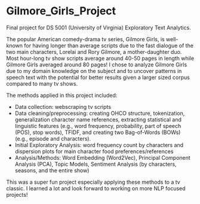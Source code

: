 # Gilmore_Girls_Project

Final project for DS 5001 (University of Virginia) Exploratory Text Analytics.

The popular American comedy-drama tv series, Gilmore Girls, is well-known for having longer than average scripts due to the fast dialogue of the two main characters, Lorelai and Rory Gilmore, a mother-daughter duo. Most hour-long tv show scripts average around 40-50 pages in length while Gilmore Girls averaged around 80 pages! I chose to analyze Gilmore Girls due to my domain knowledge on the subject and to uncover patterns in speech text with the potential for better results given a larger sized corpus compared to many tv shows.

The methods applied in this project included:

* Data collection: webscraping tv scripts
* Data cleaning/preprocessing: creating OHCO structure, tokenization, generalization character name references, extracting statistical and linguistic features (e.g., word frequency, probability, part of speech (POS), stop words), TFIDF, and creating two Bag-of-Words (BOWs) (e.g., episode and characters). 
* Initial Exploratory Analysis: word frequency count by characters and dispersion plots for main character food preferences/references
* Analysis/Methods: Word Embedding (Word2Vec), Principal Component Analysis (PCA), Topic Models, Sentiment Analysis (by characters, seasons, and the entire show)

This was a super fun project especially applying these methods to a tv classic. I learned a lot and look forward to working on more NLP focused projects!
